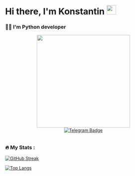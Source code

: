 ### 
<h1>
  Hi there, I'm Konstantin
  <img src="https://media.giphy.com/media/hvRJCLFzcasrR4ia7z/giphy.gif" width="30px"/>
</h1>

### :man_technologist: I'm Python developer
<div id="header" align="center">
  <img src="https://media.giphy.com/media/v1.Y2lkPTc5MGI3NjExcmp5d2h6bmk5dHJidnRiNDQ1cm1mMDczdnpqbnJrY25heGs1eWZyMiZlcD12MV9pbnRlcm5hbF9naWZfYnlfaWQmY3Q9Zw/13HgwGsXF0aiGY/giphy.gif" width="300"/>
</div>
<div id="badges" align="center">
  <a href="https://t.me/kotoqpeu">
    <img src="https://img.shields.io/badge/Telegram-blue?logo=telegram&logoColor=white&style=for-the-badge" alt="Telegram Badge"/>
  </a>
  <p>
    <img src="https://komarev.com/ghpvc/?username=edelweiss111&style=flat-square&color=blue" alt=""/>
  </p>
</div>

### :fire: My Stats :
[![GitHub Streak](http://github-readme-streak-stats.herokuapp.com?user=Kettariec&theme=dark&background=000000)](https://git.io/streak-stats)

[![Top Langs](https://github-readme-stats.vercel.app/api/top-langs/?username=Kettariec&layout=compact&theme=vision-friendly-dark)](https://github.com/anuraghazra/github-readme-stats)

